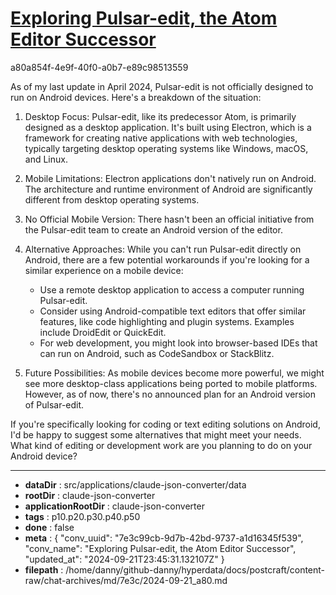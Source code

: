 # [Exploring Pulsar-edit, the Atom Editor Successor](https://claude.ai/chat/7e3c99cb-9d7b-42bd-9737-a1d16345f539)

a80a854f-4e9f-40f0-a0b7-e89c98513559

 As of my last update in April 2024, Pulsar-edit is not officially designed to run on Android devices. Here's a breakdown of the situation:

1. Desktop Focus: Pulsar-edit, like its predecessor Atom, is primarily designed as a desktop application. It's built using Electron, which is a framework for creating native applications with web technologies, typically targeting desktop operating systems like Windows, macOS, and Linux.

2. Mobile Limitations: Electron applications don't natively run on Android. The architecture and runtime environment of Android are significantly different from desktop operating systems.

3. No Official Mobile Version: There hasn't been an official initiative from the Pulsar-edit team to create an Android version of the editor.

4. Alternative Approaches: While you can't run Pulsar-edit directly on Android, there are a few potential workarounds if you're looking for a similar experience on a mobile device:

   - Use a remote desktop application to access a computer running Pulsar-edit.
   - Consider using Android-compatible text editors that offer similar features, like code highlighting and plugin systems. Examples include DroidEdit or QuickEdit.
   - For web development, you might look into browser-based IDEs that can run on Android, such as CodeSandbox or StackBlitz.

5. Future Possibilities: As mobile devices become more powerful, we might see more desktop-class applications being ported to mobile platforms. However, as of now, there's no announced plan for an Android version of Pulsar-edit.

If you're specifically looking for coding or text editing solutions on Android, I'd be happy to suggest some alternatives that might meet your needs. What kind of editing or development work are you planning to do on your Android device?

---

* **dataDir** : src/applications/claude-json-converter/data
* **rootDir** : claude-json-converter
* **applicationRootDir** : claude-json-converter
* **tags** : p10.p20.p30.p40.p50
* **done** : false
* **meta** : {
  "conv_uuid": "7e3c99cb-9d7b-42bd-9737-a1d16345f539",
  "conv_name": "Exploring Pulsar-edit, the Atom Editor Successor",
  "updated_at": "2024-09-21T23:45:31.132107Z"
}
* **filepath** : /home/danny/github-danny/hyperdata/docs/postcraft/content-raw/chat-archives/md/7e3c/2024-09-21_a80.md